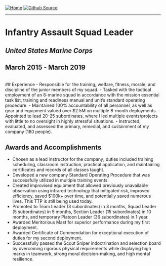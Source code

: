 <div style="display: inline-block;">
  <a href="https://breachopen.github.io/Chas-Riley/">
    <img src="https://img.shields.io/badge/Home-3ba0e6" alt="Home">
  </a>
</div>

<div style="display: inline-block;">
  <a href="https://github.com/BreachOpen/Chas-Riley/" target="_blank">
    <img src="https://img.shields.io/badge/Github_Source-3ba0e6" alt="Github Source">
  </a>
</div>

--- 

# Infantry Assault Squad Leader<br />
## *United States Marine Corps*<br />
## March 2015 - March 2019
<br />
## Experience
- Responsible for the training, welfare, fitness, morale, and discipline of the junior members of my squad.
- Tasked with the tactical employment of an 8-marine squad in accordance with the mission essential task list, training and readiness manual and unit’s standard operating procedure.
- Maintained 100% accountability of all personnel, as well as gear and equipment valued over $2.5M on multiple 8-month deployments.
- Appointed to lead 20-25 subordinates, where I led multiple events/projects with little to no oversight in highly stressful situations.
- Instructed, evaluated, and assessed the primary, remedial, and sustainment of my company (180 people).

## Awards and Accomplishments
- Chosen as a lead instructor for the company; duties included training scheduling, classroom instruction, practical application, and maintaining certificates and records of all classes taught.
- Developed a new company Standard Operating Procedure that was successfully utilized in multiple training events.
- Created improvised equipment that allowed previously unavailable observation using infrared technology that mitigated risk, improved efficiency, saved $100k+ over time, and potentially saved numerous lives. This TTP is still being used today.
- Promoted to Team Leader (3 subordinates) in 3 months, Squad Leader (5 subordinates) in 5 months, Section Leader (15 subordinates) in 10 months, and temporary Platoon Leader (36 subordinates) in 1 year.
- Awarded Meritorious Mast for superior performance during my first deployment.
- Awarded Certificate of Commendation for exceptional execution of duties for my second deployment.
- Successfully passed the Scout Sniper indoctrination and selection board by overcoming rigorous physical requirements while displaying high marks in teamwork, strong moral decision-making, and high mental resilience.
